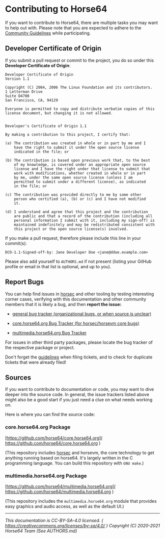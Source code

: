 
# Contributing to Horse64

If you want to contribute to Horse64, there are multiple tasks you
may want to help out with. Please note that you are expected to
adhere to the [Community Guidelines](./Community%20Guidelines.md)
while participating.


## Developer Certificate of Origin

If you submit a pull request or commit to the project, you do so
under this **Developer Certificate of Origin**:

```
Developer Certificate of Origin
Version 1.1

Copyright (C) 2004, 2006 The Linux Foundation and its contributors.
1 Letterman Drive
Suite D4700
San Francisco, CA, 94129

Everyone is permitted to copy and distribute verbatim copies of this
license document, but changing it is not allowed.


Developer's Certificate of Origin 1.1

By making a contribution to this project, I certify that:

(a) The contribution was created in whole or in part by me and I
    have the right to submit it under the open source license
    indicated in the file; or

(b) The contribution is based upon previous work that, to the best
    of my knowledge, is covered under an appropriate open source
    license and I have the right under that license to submit that
    work with modifications, whether created in whole or in part
    by me, under the same open source license (unless I am
    permitted to submit under a different license), as indicated
    in the file; or

(c) The contribution was provided directly to me by some other
    person who certified (a), (b) or (c) and I have not modified
    it.

(d) I understand and agree that this project and the contribution
    are public and that a record of the contribution (including all
    personal information I submit with it, including my sign-off) is
    maintained indefinitely and may be redistributed consistent with
    this project or the open source license(s) involved.

```
If you make a pull request, therefore please include this line
in your commit(s):

`DCO-1.1-Signed-off-by: Jane Developer Doe <jane@ddoe.example.com>`

Please also add yourself to `AUTHORS.md` if not present (listing
your GitHub profile or email in that list is optional, and up to you).


## Report Bugs

You can help find issues in [horsec](./horsec/horsec.md) and other
tooling by testing interesting corner cases, verifying with this
documentation and other community members that it is likely a bug,
and then **report the issue:**

- [general bug tracker (organizational bugs, or when source is unclear)](
     https://github.com/horse64/horse64-general
  )

- [core.horse64.org Bug Tracker (for horsec/horsevm core bugs)](
     https://github.com/horse64/core.horse64.org/issues/
  )
- [multimedia.horse64.org Bug Tracker](
     https://github.com/horse64/multimedia.horse64.org/issues/
  )

For issues in other third party packages, please locate the bug tracker
of the respective package or project.

Don't forget the [guidelines](./Community%20Guidelines.md)
when filing tickets, and to check for duplicate tickets that
were already filed!


## Sources

If you want to contribute to documentation or code, you may
want to dive deeper into the source code. In general, the issue
trackers listed above might also be a good start if you just
need a clue on what needs working on.

Here is where you can find the source code:


### core.horse64.org Package

[https://github.com/horse64/core.horse64.org](
  https://github.com/horse64/core.horse64.org
)

(This repository includes [horsec](./horsec/horsec.md) and horsevm,
the core technology to get anything running based on horse64. It's
largely written in the C programming language. You can build this
repository with `GNU make`.)


### multimedia.horse64.org Package

[https://github.com/horse64/multimedia.horse64.org](
  https://github.com/horse64/multimedia.horse64.org
)

(This repository includes the `multimedia.horse64.org` module that
provides easy graphics and audio access, as well as the default UI.)


---
*This documentation is CC-BY-SA-4.0 licensed.
( https://creativecommons.org/licenses/by-sa/4.0/ )
Copyright (C) 2020-2021 Horse64 Team (See AUTHORS.md)*

